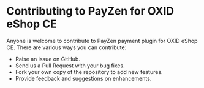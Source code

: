 # Contributing to PayZen for OXID eShop CE

Anyone is welcome to contribute to PayZen payment plugin for OXID eShop CE. There are various ways you can contribute:

- Raise an issue on GitHub.
- Send us a Pull Request with your bug fixes.
- Fork your own copy of the repository to add new features.
- Provide feedback and suggestions on enhancements.
